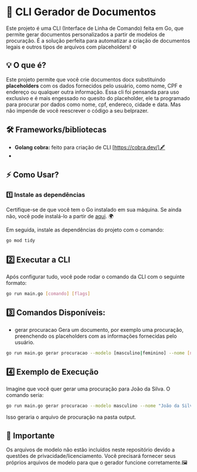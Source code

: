 # 📝 **CLI Gerador de Documentos**

Este projeto é uma CLI (Interface de Linha de Comando) feita em Go, que permite gerar documentos personalizados a partir de modelos de procuração. É a solução perfeita para automatizar a criação de documentos legais e outros tipos de arquivos com placeholders! ⚙️

## 💡 **O que é?**

Este projeto permite que você crie documentos docx substituindo **placeholders** com os dados fornecidos pelo usuário, como nome, CPF e endereço ou qualquer outra informação. Essa cli foi pensanda para uso exclusivo e é mais engessado no quesito do placeholder, ele ta programado para procurar por dados como nome, cpf, endereco, cidade e data. Mas não impende de você reescrever o código a seu belprazer.

## 🛠️ **Frameworks/bibliotecas**

-  **Golang cobra:** feito para criação de CLI [https://cobra.dev/]🖋️
-  

## ⚡ **Como Usar?**

### 1️⃣ **Instale as dependências**

Certifique-se de que você tem o Go instalado em sua máquina. Se ainda não, você pode instalá-lo a partir de [aqui](https://go.dev/dl/). 🌍

Em seguida, instale as dependências do projeto com o comando:

```bash
go mod tidy 

```

## 2️⃣ Executar a CLI
Após configurar tudo, você pode rodar o comando da CLI com o seguinte formato:

```bash
go run main.go [comando] [flags]
```


## 3️⃣ Comandos Disponíveis:
 - gerar procuracao 
    Gera um documento, por exemplo uma procuração, preenchendo os placeholders com as informações fornecidas pelo usuário.
   
```bash
go run main.go gerar procuracao --modelo [masculino|feminino] --nome [nome] --status [status_civil] --nacionalidade [nacionalidade] --cpf [cpf] --endereco [endereco] --cidade [cidade] --data [data]
```

## 4️⃣ Exemplo de Execução
Imagine que você quer gerar uma procuração para João da Silva. O comando seria:

```bash
go run main.go gerar procuracao --modelo masculino --nome "João da Silva" --status solteiro --nacionalidade brasileiro --cpf "123.456.789-10" --endereco "Rua A, 123" --cidade "São Paulo" --data "17/12/2024"
```

Isso geraria o arquivo de procuração na pasta output.

## 📝 Importante
Os arquivos de modelo não estão incluídos neste repositório devido a questões de privacidade/licenciamento.
Você precisará fornecer seus próprios arquivos de modelo para que o gerador funcione corretamente.🖼️



